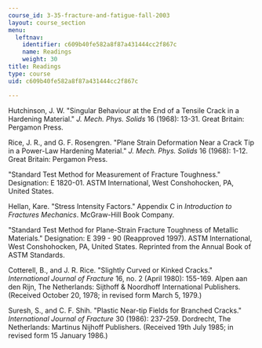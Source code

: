 ```yaml
---
course_id: 3-35-fracture-and-fatigue-fall-2003
layout: course_section
menu:
  leftnav:
    identifier: c609b40fe582a8f87a431444cc2f867c
    name: Readings
    weight: 30
title: Readings
type: course
uid: c609b40fe582a8f87a431444cc2f867c

---
```


Hutchinson, J. W. "Singular Behaviour at the End of a Tensile Crack in a Hardening Material." _J. Mech. Phys. Solids_ 16 (1968): 13-31. Great Britain: Pergamon Press.

Rice, J. R., and G. F. Rosengren. "Plane Strain Deformation Near a Crack Tip in a Power-Law Hardening Material." _J. Mech. Phys. Solids_ 16 (1968): 1-12. Great Britain: Pergamon Press.

"Standard Test Method for Measurement of Fracture Toughness." Designation: E 1820-01. ASTM International, West Conshohocken, PA, United States.  
  
Hellan, Kare. "Stress Intensity Factors." Appendix C in _Introduction to Fractures Mechanics_. McGraw-Hill Book Company.

"Standard Test Method for Plane-Strain Fracture Toughness of Metallic Materials." Designation: E 399 - 90 (Reapproved 1997). ASTM International, West Conshohocken, PA, United States. Reprinted from the Annual Book of ASTM Standards.

Cotterell, B., and J. R. Rice. "Slightly Curved or Kinked Cracks." _International Journal of Fracture_ 16, no. 2 (April 1980): 155-169. Alpen aan den Rijn, The Netherlands: Sijthoff & Noordhoff International Publishers. (Received October 20, 1978; in revised form March 5, 1979.)

Suresh, S., and C. F. Shih. "Plastic Near-tip Fields for Branched Cracks." _International Journal of Fracture_ 30 (1986): 237-259. Dordrecht, The Netherlands: Martinus Nijhoff Publishers. (Received 19th July 1985; in revised form 15 January 1986.)